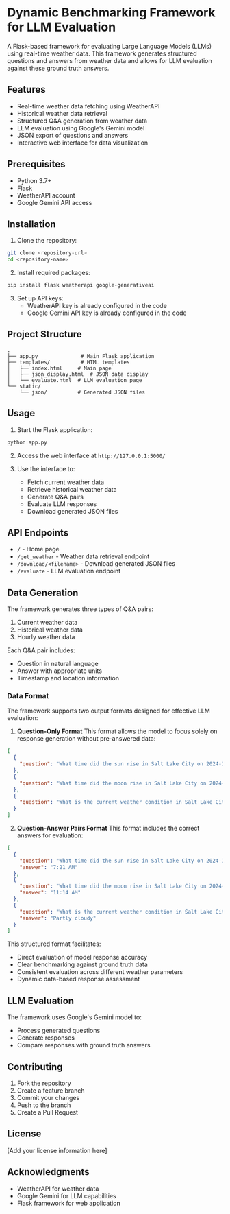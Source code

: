 # Dynamic Benchmarking Framework for LLM Evaluation

A Flask-based framework for evaluating Large Language Models (LLMs) using real-time weather data. This framework generates structured questions and answers from weather data and allows for LLM evaluation against these ground truth answers.

## Features

- Real-time weather data fetching using WeatherAPI
- Historical weather data retrieval
- Structured Q&A generation from weather data
- LLM evaluation using Google's Gemini model
- JSON export of questions and answers
- Interactive web interface for data visualization

## Prerequisites

- Python 3.7+
- Flask
- WeatherAPI account
- Google Gemini API access

## Installation

1. Clone the repository:
```bash
git clone <repository-url>
cd <repository-name>
```

2. Install required packages:
```bash
pip install flask weatherapi google-generativeai
```

3. Set up API keys:
   - WeatherAPI key is already configured in the code
   - Google Gemini API key is already configured in the code

## Project Structure

```
.
├── app.py              # Main Flask application
├── templates/          # HTML templates
│   ├── index.html     # Main page
│   ├── json_display.html  # JSON data display
│   └── evaluate.html  # LLM evaluation page
└── static/
    └── json/          # Generated JSON files
```

## Usage

1. Start the Flask application:
```bash
python app.py
```

2. Access the web interface at `http://127.0.0.1:5000/`

3. Use the interface to:
   - Fetch current weather data
   - Retrieve historical weather data
   - Generate Q&A pairs
   - Evaluate LLM responses
   - Download generated JSON files

## API Endpoints

- `/` - Home page
- `/get_weather` - Weather data retrieval endpoint
- `/download/<filename>` - Download generated JSON files
- `/evaluate` - LLM evaluation endpoint

## Data Generation

The framework generates three types of Q&A pairs:
1. Current weather data
2. Historical weather data
3. Hourly weather data

Each Q&A pair includes:
- Question in natural language
- Answer with appropriate units
- Timestamp and location information

### Data Format

The framework supports two output formats designed for effective LLM evaluation:

1. **Question-Only Format**
This format allows the model to focus solely on response generation without pre-answered data:

```json
[
  {
    "question": "What time did the sun rise in Salt Lake City on 2024-11-21?"
  },
  {
    "question": "What time did the moon rise in Salt Lake City on 2024-11-21?"
  },
  {
    "question": "What is the current weather condition in Salt Lake City?"
  }
]
```

2. **Question-Answer Pairs Format**
This format includes the correct answers for evaluation:

```json
[
  {
    "question": "What time did the sun rise in Salt Lake City on 2024-11-21?",
    "answer": "7:21 AM"
  },
  {
    "question": "What time did the moon rise in Salt Lake City on 2024-11-21?",
    "answer": "11:14 AM"
  },
  {
    "question": "What is the current weather condition in Salt Lake City?",
    "answer": "Partly cloudy"
  }
]
```

This structured format facilitates:
- Direct evaluation of model response accuracy
- Clear benchmarking against ground truth data
- Consistent evaluation across different weather parameters
- Dynamic data-based response assessment

## LLM Evaluation

The framework uses Google's Gemini model to:
- Process generated questions
- Generate responses
- Compare responses with ground truth answers

## Contributing

1. Fork the repository
2. Create a feature branch
3. Commit your changes
4. Push to the branch
5. Create a Pull Request

## License

[Add your license information here]

## Acknowledgments

- WeatherAPI for weather data
- Google Gemini for LLM capabilities
- Flask framework for web application 
